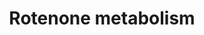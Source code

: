 ---
annotations:
- id: PW:0001229
  parent: classic metabolic pathway
  type: Pathway Ontology
  value: xenobiotic metabolic pathway
authors:
- Egonw
citedin: ''
communities: []
description: Human metabolism of rotenone is mostly happening because of the CYP3A4
  and CYP2C19 enzymes, resulting in two 12a-hydroxyrotenone isomers (rotenolone I
  and rotenolone II) and 8′-hydroxyrotenone.
last-edited: 2025-07-21
ndex: null
organisms:
- Homo sapiens
redirect_from:
- /index.php/Pathway:WP5486
- /instance/WP5486
- /instance/WP5486_r135319
revision: r135319
schema-jsonld:
- '@context': https://schema.org/
  '@id': https://wikipathways.github.io/pathways/WP5486.html
  '@type': Dataset
  creator:
    '@type': Organization
    name: WikiPathways
  description: Human metabolism of rotenone is mostly happening because of the CYP3A4
    and CYP2C19 enzymes, resulting in two 12a-hydroxyrotenone isomers (rotenolone
    I and rotenolone II) and 8′-hydroxyrotenone.
  keywords:
  - 8′-hydroxyrotenone
  - CYP2C19
  - CYP3A4
  - rotenolone I
  - rotenolone II
  - rotenone
  license: CC0
  name: Rotenone metabolism
seo: CreativeWork
title: Rotenone metabolism
wpid: WP5486
---